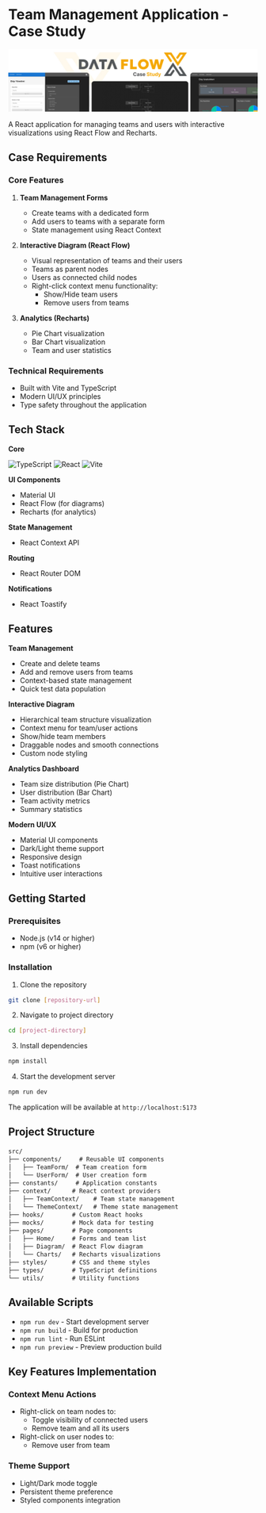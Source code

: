 # Team Management Application - Case Study

![CaseStudy](./readme-assets/banner.jpg)

A React application for managing teams and users with interactive visualizations using React Flow and Recharts.

## Case Requirements

### Core Features

1. **Team Management Forms**

   - Create teams with a dedicated form
   - Add users to teams with a separate form
   - State management using React Context

2. **Interactive Diagram (React Flow)**

   - Visual representation of teams and their users
   - Teams as parent nodes
   - Users as connected child nodes
   - Right-click context menu functionality:
     - Show/Hide team users
     - Remove users from teams

3. **Analytics (Recharts)**
   - Pie Chart visualization
   - Bar Chart visualization
   - Team and user statistics

### Technical Requirements

- Built with Vite and TypeScript
- Modern UI/UX principles
- Type safety throughout the application

## Tech Stack

**Core**

![TypeScript](https://img.shields.io/badge/typescript-%23007ACC.svg?style=for-the-badge&logo=typescript&logoColor=white)
![React](https://img.shields.io/badge/react-%2320232a.svg?style=for-the-badge&logo=react&logoColor=%2361DAFB)
![Vite](https://img.shields.io/badge/vite-%23646CFF.svg?style=for-the-badge&logo=vite&logoColor=white)

**UI Components**

- Material UI
- React Flow (for diagrams)
- Recharts (for analytics)

**State Management**

- React Context API

**Routing**

- React Router DOM

**Notifications**

- React Toastify

## Features

**Team Management**

- Create and delete teams
- Add and remove users from teams
- Context-based state management
- Quick test data population

**Interactive Diagram**

- Hierarchical team structure visualization
- Context menu for team/user actions
- Show/hide team members
- Draggable nodes and smooth connections
- Custom node styling

**Analytics Dashboard**

- Team size distribution (Pie Chart)
- User distribution (Bar Chart)
- Team activity metrics
- Summary statistics

**Modern UI/UX**

- Material UI components
- Dark/Light theme support
- Responsive design
- Toast notifications
- Intuitive user interactions

## Getting Started

### Prerequisites

- Node.js (v14 or higher)
- npm (v6 or higher)

### Installation

1. Clone the repository

```bash
git clone [repository-url]
```

2. Navigate to project directory

```bash
cd [project-directory]
```

3. Install dependencies

```bash
npm install
```

4. Start the development server

```bash
npm run dev
```

The application will be available at `http://localhost:5173`

## Project Structure

```
src/
├── components/     # Reusable UI components
│   ├── TeamForm/  # Team creation form
│   └── UserForm/  # User creation form
├── constants/     # Application constants
├── context/      # React context providers
│   ├── TeamContext/    # Team state management
│   └── ThemeContext/   # Theme state management
├── hooks/        # Custom React hooks
├── mocks/        # Mock data for testing
├── pages/        # Page components
│   ├── Home/     # Forms and team list
│   ├── Diagram/  # React Flow diagram
│   └── Charts/   # Recharts visualizations
├── styles/       # CSS and theme styles
├── types/        # TypeScript definitions
└── utils/        # Utility functions
```

## Available Scripts

- `npm run dev` - Start development server
- `npm run build` - Build for production
- `npm run lint` - Run ESLint
- `npm run preview` - Preview production build

## Key Features Implementation

### Context Menu Actions

- Right-click on team nodes to:
  - Toggle visibility of connected users
  - Remove team and all its users
- Right-click on user nodes to:
  - Remove user from team

### Theme Support

- Light/Dark mode toggle
- Persistent theme preference
- Styled components integration
